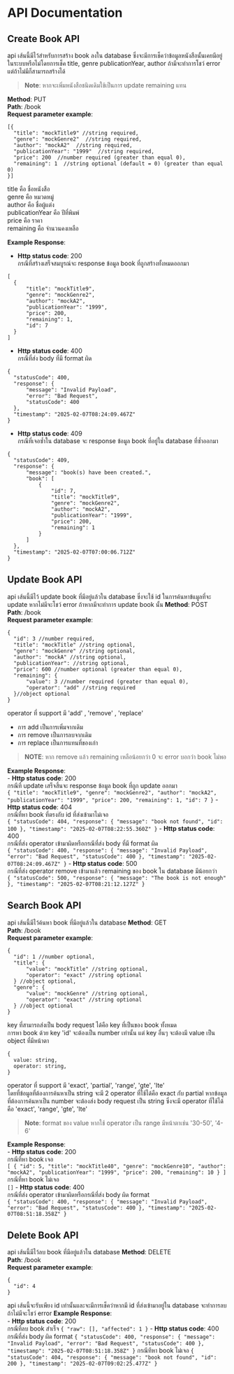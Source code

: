 # API Documentation
## Create Book API
  api เส้นนี้มีไว้สำหรับการสร้าง book ลงใน database ซึ่งจะมีการเช็คว่าข้อมูลหนังสือนั้นเคยมีอยู่ในระบบหรือไม่โดยการเช็ค title, genre publicationYear, author ถ้ามีจะทำการโชว์ error แต่ถ้าไม่มีก็สามารถสร้างได้<br/>
  >**Note**: หากจะเพิ่มหนังสือชนิดเดิมใช้เป็นการ update remaining แทน
  >
  **Method**: PUT<br/>
  **Path**: /book<br/>
  **Request parameter example**:<br/>
  ```
  [{
    "title": "mockTitle9" //string required,
    "genre": "mockGenre2"  //string required,
    "author": "mockA2"  //string required,
    "publicationYear": "1999"  //string required,
    "price": 200  //number required (greater than equal 0),
    "remaining": 1  //string optional (default = 0) (greater than equal 0)
  }]
  ```
  title คือ ชื่อหนังสือ<br/>
  genre คือ หมวดหมู่<br/>
  author คือ ชื่อผู้แต่ง<br/>
  publicationYear คือ ปีที่พิมพ์<br/>
  price คือ ราคา<br/>
  remaining คือ จำนวนคงเหลือ<br/>

  **Example Response**:<br/>
  - **Http status code**: 200<br/>
  กรณีที่สร้างเสร็จสมบูรณ์จะ response ข้อมูล book ที่ถูกสร้างทั้งหมดออกมา<br/>
  ```
  [
    {
        "title": "mockTitle9",
        "genre": "mockGenre2",
        "author": "mockA2",
        "publicationYear": "1999",
        "price": 200,
        "remaining": 1,
        "id": 7
    }
  ]
  ```
  - **Http status code**: 400<br/>
  กรณีที่ส่ง body ที่มี format ผิด
  ```
  {
    "statusCode": 400,
    "response": {
        "message": "Invalid Payload",
        "error": "Bad Request",
        "statusCode": 400
    },
    "timestamp": "2025-02-07T08:24:09.467Z"
  }
  ```
  - **Http status code**: 409<br/> 
  กรณีที่เจอซ้ำใน database จะ response ข้อมูล book ที่อยู่ใน database ที่ซ้ำออกมา
  ```
  {
    "statusCode": 409,
    "response": {
        "message": "book(s) have been created.",
        "book": [
            {
                "id": 7,
                "title": "mockTitle9",
                "genre": "mockGenre2",
                "author": "mockA2",
                "publicationYear": "1999",
                "price": 200,
                "remaining": 1
            }
        ]
    },
    "timestamp": "2025-02-07T07:00:06.712Z"
  }
  ```

## Update Book API
  api เส้นนี้มีไว้ update book ที่มีอยู่แล้วใน database ซึ่งจะใช้ id ในการค้นหาข้แมูลที่จะ update หากไม่มีจะโชว์ error ถ้าหากมีจะทำการ update book นั้น
  **Method**: POST<br/>
  **Path**: /book<br/>
  **Request parameter example**:<br/>
  ```
  {
    "id": 3 //number required,
    "title": "mockTitle" //string optional,
    "genre": "mockGenre" //string optional,
    "author": "mockA" //string optional,
    "publicationYear": //string optional,
    "price": 600 //number optional (greater than equal 0),
    "remaining": {
        "value": 3 //number required (greater than equal 0),
        "operator": "add" //string required
    }//object optional
  }
  ```
  operator ที่ support มี 'add' , 'remove' , 'replace'<br/>
  - การ add เป็นการเพิ่มจากเดิม<br/>
  - การ remove เป็นการลบจากเดิม<br/>
  - การ replace เป็นการแทนที่ของเก่า<br/>
  >**NOTE**: หาก remove แล้ว remaining เหลือน้อยกว่า 0 จะ error บอกว่า book ไม่พอ
  >
  **Example Response**:<br/>
    - **Http status code**: 200<br/>
    กรณีที่ update เสร็จสิ้นจะ response ข้อมูล book ที่ถูก update ออกมา<br/>
    ```
    {
        "title": "mockTitle9",
        "genre": "mockGenre2",
        "author": "mockA2",
        "publicationYear": "1999",
        "price": 200,
        "remaining": 1,
        "id": 7
    }
    ```
    - **Http status code**: 404<br/>
    กรณีที่หา book ที่ตรงกับ id ที่ส่งเข้ามาไม่เจอ<br/>
    ```
    {
      "statusCode": 404,
      "response": {
          "message": "book not found",
          "id": 100
      },
      "timestamp": "2025-02-07T08:22:55.360Z"
    }
    ```
    - **Http status code**: 400<br/>
    กรณีที่ส่ง operator เข้ามาผิดหรือกรณีที่ส่ง body ที่มี format ผิด<br/>
    ```
    {
      "statusCode": 400,
      "response": {
          "message": "Invalid Payload",
          "error": "Bad Request",
          "statusCode": 400
      },
      "timestamp": "2025-02-07T08:24:09.467Z"
    }
    ```
    - **Http status code**: 500<br/>
      กรณีที่ส่ง operator remove เข้ามาแล้ว remaining ของ book ใน database มีน้อยกว่า<br/>
    ```
    {
      "statusCode": 500,
      "response": {
          "message": "The book is not enough"
      },
      "timestamp": "2025-02-07T08:21:12.127Z"
    }
    ```

## Search Book API
  api เส้นนี้มีไว้ค้นหา book ที่มีอยู่แล้วใน database
  **Method**: GET<br/>
  **Path**: /book<br/>
  **Request parameter example**:<br/>
  ```
  {
    "id": 1 //number optional,
    "title": {
        "value": "mockTitle" //string optional,
        "operator": "exact" //string optional
    } //object optional,
    "genre": {
        "value": "mockGenre" //string optional,
        "operator": "exact" //string optional
    } //object optional
  }
  ```
  key ที่สามารถส่งเป็น body request ได้คือ key ที่เป็นของ book ทั้งหมด<br/>
  การหา book ด้วย key 'id' จะต้องเป็น number เท่านั้น แต่ key อื่นๆ จะต้องมี value เป็น object ที่มีหน้าตา
  ```
  {
    value: string,
    operator: string,
  }
  ```
  operator ที่ support มี 'exact', 'partial', 'range', 'gte', 'lte'<br/>
  โดยที่ข้อมูลที่ต้องการค้นหาเป็น string จะมี 2 operator ที่ใช้ได้คือ exact กับ partial หากข้อมูลที่ต้องการค้นหาเป็น number จะต้องส่ง body request เป็น string ซึ่งจะมี operator ที่ใช้ได้คือ 'exact', 'range', 'gte', 'lte'
  >**Note**: format ของ value หากใช้ operator เป็น range มีหน้าตาเช่น '30-50', '4-6'
  >

  **Example Response**:<br/>
    - **Http status code**: 200<br/>
    กรณีที่หา book เจอ<br/>
    ```
    [
      {
          "id": 5,
          "title": "mockTitle40",
          "genre": "mockGenre10",
          "author": "mockA2",
          "publicationYear": "1999",
          "price": 200,
          "remaining": 10
      }
    ]
    ```
    กรณีที่หา book ไม่เจอ<br/>
    ```
    []
    ```
    - **Http status code**: 400<br/>
    กรณีที่ส่ง operator เข้ามาผิดหรือกรณีที่ส่ง body ผิด format<br/> 
    ```
    {
      "statusCode": 400,
      "response": {
          "message": "Invalid Payload",
          "error": "Bad Request",
          "statusCode": 400
      },
      "timestamp": "2025-02-07T08:51:18.358Z"
    }
    ```
  
## Delete Book API
  api เส้นนี้มีไว้ลบ book ที่มีอยู่แล้วใน database
  **Method**: DELETE<br/>
  **Path**: /book<br/>
  **Request parameter example**:<br/>
  ```
  {
    "id": 4
  }
  ```
  api เส้นนี้จะรับเพียง id เท่านั้นและจะมีการเช็คว่าหากมี id ที่ส่งเข้ามาอยู่ใน database จะทำการลบถ้าไม่มีจะโชว์ error
    **Example Response**:<br/>
      - **Http status code**: 200<br/>
      กรณีที่ลบ book สำเร็จ
      ```
      {
        "raw": [],
        "affected": 1
      }
      ```
      - **Http status code**: 400<br/>
      กรณีที่ส่ง body ผิด format 
      ```
      {
        "statusCode": 400,
        "response": {
            "message": "Invalid Payload",
            "error": "Bad Request",
            "statusCode": 400
        },
        "timestamp": "2025-02-07T08:51:18.358Z"
      }
      ```
      กรณีทีหา book ไม่เจอ
      ```
      {
        "statusCode": 404,
        "response": {
          "message": "book not found",
          "id": 200
        },
        "timestamp": "2025-02-07T09:02:25.477Z"
      }
      ```